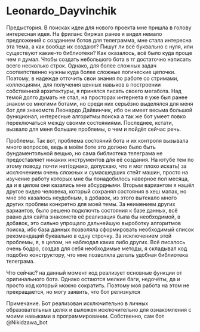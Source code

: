 # Leonardo_Dayvinchik
Предыстория. 
В поисках идеи для нового проекта мне пришла в голову интересная идея. На фриланс биржах ранее я видел немало предложений с созданием ботов для телеграмма, мне стала интересна эта тема, а как вообще их создают? Пишут ли всё буквально с нуля, или существуют какие-то библиотеки? Как оказалось, всё было куда проще чем я думал. Чтобы создать небольшого бота в тг достаточно написать всего несколько строк. Однако, для более сложных задач соответственно нужны куда более сложные логические цепочки. Поэтому, в надежде отточить свои знания по работе со стримами, коллекциями, для получения ценных навыков в построении собственной архитектуры, я принялся писать своего мегабота. Над темой долго думать не стал, на просторах интернета я уже был ранее знаком со многими ботами, но среди них серьёзно выделялся для меня бот для знакомств Леонардо Дайвинчик, ибо он имеет весьма большой функционал, интересные алгоритмы поиска а так же бот умеет ловко переключаться между своими состояниями. Последнее, кстати, вызвало для меня большие проблемы, о чем и пойдёт сейчас речь.

Проблемы. 
Так вот, проблема состояний бота и их контроля вызывала много вопросов, ведь в моём боте это должно было быть фундаментольной вещью, но сама библиотека телеграма не предоставляет никаких инструментов для её создания. На ютубе тем по этому поводу почти нет(однако, допускаю, что я мог плохо искать) за исключением очень сложных и сумасшедших стейт машин, просто на изучение работу которых мне бы понадобилось наверное пол месяца, да и в целом они казались мне абсурдными. Вторым вариантом я нашёл другое видео человека, который сохранял состояния в хеш мапах, но мне это казалось неудобным, в добавок, из этого вытекало много других проблем конкретно для моей темы. За неимением других вариантов, было решено подключть состояния к базе данных, всё равно для сайта знакомств её реализация была бы необходимой, в добавок, это сильно упрощало дальнейшую выроботку алгоритмов поиска, ибо база данных позволяла сформировать необходимый список рекомендаций буквально в одну строчку. За исключением этой проблемы, я, в целом, не наблюдал каких либо других. Всё писалось очень бодро, создав для себя необходимые методы, я складывал код подобно конструктору, что мне позволяла делать удобная библиотека телеграма.

Что сейчас? на данный момент код реализует основные функции от оригинального бота. Однако остаются мелкие баги, недочёты, да и просто код который можно сократить. Поэтому моя работа на этом не прекращается, но могу заявить, что бот релизнулся

Примечание. Бот реализован исключительно в личных образовательных целях и выложен исключительно для ознакомления с моими навыками в программировании. Собственно, сам бот @Nikidzawa_bot
